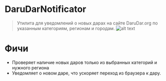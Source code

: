 # DaruDarNotificator
> Утилита для уведомлений о новых дарах на сайте DaruDar.org по указанным категориям, регионам и городам.
![alt text](https://pp.userapi.com/c848620/v848620082/1a8183/gPKNtolu-Ao.jpg "Интерфейс утилиты")

# Фичи

* Проверяет наличие новых даров только из выбранных категорий и нужного региона
* Уведомляет о новом даре, что ускоряет переход из браузера к дару.
